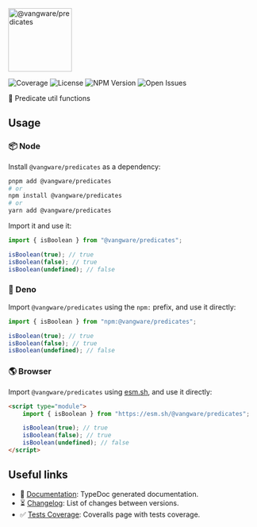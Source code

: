 <img alt="@vangware/predicates" id="logo" src="https://vangware.com/logos/vangware_predicates.svg" height="128" />

![Coverage][coverage-badge] ![License][license-badge]
![NPM Version][npm-version-badge] ![Open Issues][open-issues-badge]

🧐 Predicate util functions

## Usage

### 📦 Node

Install `@vangware/predicates` as a dependency:

```bash
pnpm add @vangware/predicates
# or
npm install @vangware/predicates
# or
yarn add @vangware/predicates
```

Import it and use it:

```typescript
import { isBoolean } from "@vangware/predicates";

isBoolean(true); // true
isBoolean(false); // true
isBoolean(undefined); // false
```

### 🦕 Deno

Import `@vangware/predicates` using the `npm:` prefix, and use it directly:

```typescript
import { isBoolean } from "npm:@vangware/predicates";

isBoolean(true); // true
isBoolean(false); // true
isBoolean(undefined); // false
```

### 🌎 Browser

Import `@vangware/predicates` using [esm.sh][esm.sh], and use it directly:

```html
<script type="module">
	import { isBoolean } from "https://esm.sh/@vangware/predicates";

	isBoolean(true); // true
	isBoolean(false); // true
	isBoolean(undefined); // false
</script>
```

## Useful links

-   📝 [Documentation][documentation]: TypeDoc generated documentation.
-   ⏳ [Changelog][changelog]: List of changes between versions.
-   ✅ [Tests Coverage][coverage]: Coveralls page with tests coverage.

<!-- Reference -->

[changelog]:
	https://github.com/vangware/libraries/blob/main/packages/@vangware/predicates/CHANGELOG.md
[coverage-badge]:
	https://img.shields.io/coveralls/github/vangware/libraries.svg?style=for-the-badge&labelColor=666&color=0a8
[coverage]: https://coveralls.io/github/vangware/libraries
[documentation]: https://vangware.com/libraries/vangware_predicates/
[esm.sh]: https://esm.sh
[license-badge]:
	https://img.shields.io/npm/l/@vangware/predicates.svg?style=for-the-badge&labelColor=666&color=0a8
[npm-version-badge]:
	https://img.shields.io/npm/v/@vangware/predicates.svg?style=for-the-badge&labelColor=666&color=0a8
[open-issues-badge]:
	https://img.shields.io/github/issues/vangware/libraries.svg?style=for-the-badge&labelColor=666&color=0a8
